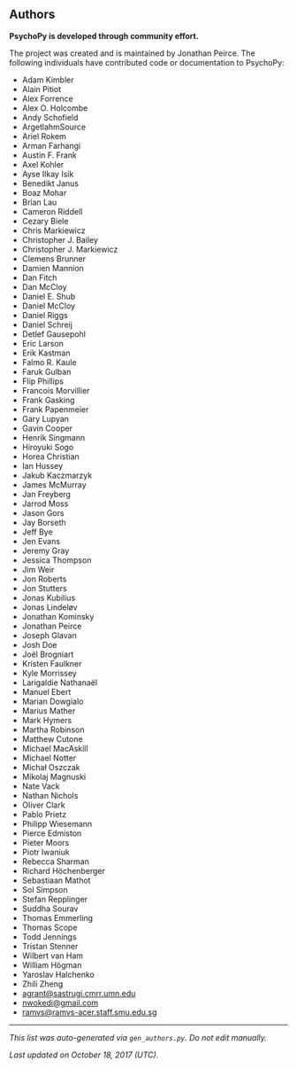 Authors
-------

**PsychoPy is developed through community effort.**

The project was created and is maintained by Jonathan Peirce.
The following individuals have contributed code or documentation to 
PsychoPy:

* Adam Kimbler
* Alain Pitiot
* Alex Forrence
* Alex O. Holcombe
* Andy Schofield
* ArgetlahmSource
* Ariel Rokem
* Arman Farhangi
* Austin F. Frank
* Axel Kohler
* Ayse Ilkay Isik
* Benedikt Janus
* Boaz Mohar
* Brian Lau
* Cameron Riddell
* Cezary Biele
* Chris Markiewicz
* Christopher J. Bailey
* Christopher J. Markiewicz
* Clemens Brunner
* Damien Mannion
* Dan Fitch
* Dan McCloy
* Daniel E. Shub
* Daniel McCloy
* Daniel Riggs
* Daniel Schreij
* Detlef Gausepohl
* Eric Larson
* Erik Kastman
* Falmo R. Kaule
* Faruk Gulban
* Flip Phillips
* Francois Morvillier
* Frank Gasking
* Frank Papenmeier
* Gary Lupyan
* Gavin Cooper
* Henrik Singmann
* Hiroyuki Sogo
* Horea Christian
* Ian Hussey
* Jakub Kaczmarzyk
* James McMurray
* Jan Freyberg
* Jarrod Moss
* Jason Gors
* Jay Borseth
* Jeff Bye
* Jen Evans
* Jeremy Gray
* Jessica Thompson
* Jim Weir
* Jon Roberts
* Jon Stutters
* Jonas Kubilius
* Jonas Lindeløv
* Jonathan Kominsky
* Jonathan Peirce
* Joseph Glavan
* Josh Doe
* Joël Brogniart
* Kristen Faulkner
* Kyle Morrissey
* Larigaldie Nathanaël
* Manuel Ebert
* Marian Dowgialo
* Marius Mather
* Mark Hymers
* Martha Robinson
* Matthew Cutone
* Michael MacAskill
* Michael Notter
* Michał Oszczak
* Mikolaj Magnuski
* Nate Vack
* Nathan Nichols
* Oliver Clark
* Pablo Prietz
* Philipp Wiesemann
* Pierce Edmiston
* Pieter Moors
* Piotr Iwaniuk
* Rebecca Sharman
* Richard Höchenberger
* Sebastiaan Mathot
* Sol Simpson
* Stefan Repplinger
* Suddha Sourav
* Thomas Emmerling
* Thomas Scope
* Todd Jennings
* Tristan Stenner
* Wilbert van Ham
* William Högman
* Yaroslav Halchenko
* Zhili Zheng
* agrant@sastrugi.cmrr.umn.edu
* nwokedi@gmail.com
* ramvs@ramvs-acer.staff.smu.edu.sg

---
*This list was auto-generated via `gen_authors.py`. Do not edit manually.*

*Last updated on October 18, 2017 (UTC).*
